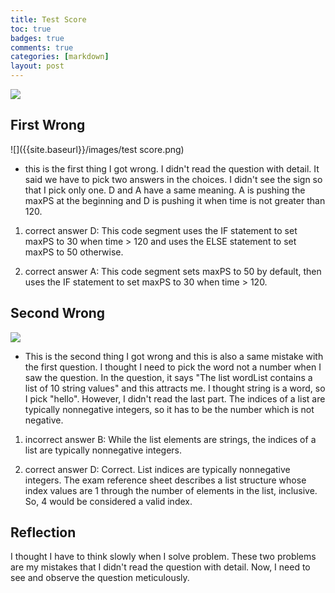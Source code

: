 ```yaml
---
title: Test Score
toc: true
badges: true
comments: true
categories: [markdown]
layout: post
---
```

![]({{site.baseurl}}/images/score.png)
## First Wrong
![]({{site.baseurl}}/images/test score.png)
- this is the first thing I got wrong. I didn't read the question with detail. It said we have to pick two answers in the choices. I didn't see the sign so that I pick only one. D and A have a same meaning. A is pushing the maxPS at the beginning and D is pushing it when time is not greater than 120.

1. correct answer D: This code segment uses the IF statement to set maxPS to 30 when time > 120 and uses the ELSE statement to set maxPS to 50 otherwise.

2. correct answer A: This code segment sets maxPS to 50 by default, then uses the IF statement to set maxPS to 30 when time > 120.

## Second Wrong
![]({{site.baseurl}}/images/secondwrong.png)
-  This is the second thing I got wrong and this is also a same mistake with the first question. I thought I need to pick the word not a number when I saw the question. In the question, it says "The list wordList contains a list of 10 string values" and this attracts me. I thought string is a word, so I pick "hello". However, I didn't read the last part. The indices of a list are typically nonnegative integers, so it has to be the number which is not negative. 

1. incorrect answer B: While the list elements are strings, the indices of a list are typically nonnegative integers.

2. correct answer D: Correct. List indices are typically nonnegative integers. The exam reference sheet describes a list structure whose index values are 1 through the number of elements in the list, inclusive. So, 4 would be considered a valid index.

## Reflection
I thought I have to think slowly when I solve problem. These two problems are my mistakes that I didn't read the question with detail. Now, I need to see and observe the question meticulously.
